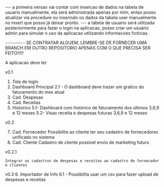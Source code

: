 --- a primeira versao vai contar com insercao de dados na tabela de usuario manualmente, ela será administrada apenas por mim, entao posso atualizar via procedure ou inserindo os dados da tabela user manualmente no insert que posso já deixar pronto.
--- a tabela de usuario será utilizada posteriormente para fazer o login na aplicacao, posso criar um usuário admin para simular o uso da aplicacao utilizando informacoes ficticias.

---------- SE CONTRATAR ALGUEM, LEMBRE-SE DE FORNECER UMA BRANCH EM OUTRO REPOSITORIO APENAS COM O QUE PRECISA SER FEITO!!!!!


A aplicacao deve ter

v0.1

1. Tela de login
2. Dashboard Principal
    2.1 - O dashboard deve trazer um gratico do faturamento do mes atual
3. Cad. Despesas
4. Cad. Receitas
5. Historico
    5.1- Dashboard com histórico de faturamento dos ultimos 3,6,9 e 12 meses
    5.2- Visao receita e despesas futuras 3,6,9 e 12 meses

v0.2

7. Cad. Fornecedor
    Possibilita ao cliente ter seu cadastro de fornecedores unificado no sistema
8. Cad. Cliente
    Cadastro de cliente possivel envio de marketing futuro 

v0.2.1

    Integrar os cadastros de despesas e receitas ao cadastro de fornecedor e clientes

v0.3
6. Importador de Info
    6.1 - Possibilita usar um csv para fazer upload de despesas e receitas
